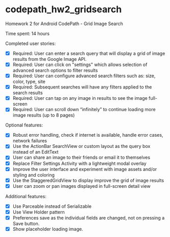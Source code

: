 # codepath_hw2_gridsearch
Homework 2 for Android CodePath - Grid Image Search

Time spent: 14 hours

Completed user stories:

 * [X] Required: User can enter a search query that will display a grid of image results from the Google Image API.
 * [X] Required: User can click on "settings" which allows selection of advanced search options to filter results
 * [X] Required: User can configure advanced search filters such as: size, color, type, site
 * [X] Required: Subsequent searches will have any filters applied to the search results
 * [X] Required: User can tap on any image in results to see the image full-screen
 * [X] Required: User can scroll down “infinitely” to continue loading more image results (up to 8 pages)

Optional features:

 * [X] Robust error handling, check if internet is available, handle error cases, network failures
 * [X] Use the ActionBar SearchView or custom layout as the query box instead of an EditText
 * [X] User can share an image to their friends or email it to themselves
 * [X] Replace Filter Settings Activity with a lightweight modal overlay
 * [X] Improve the user interface and experiment with image assets and/or styling and coloring
 * [X] Use the StaggeredGridView to display improve the grid of image results
 * [X] User can zoom or pan images displayed in full-screen detail view

Additional features:

 * [X] Use Parceable instead of Serializable
 * [X] Use View Holder pattern
 * [X] Preferences save as the individual fields are changed, not on pressing a Save button.
 * [X] Show placeholder loading image.